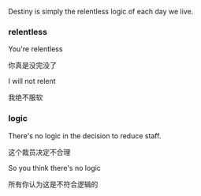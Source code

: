 Destiny is simply the relentless logic of each day we live.


### relentless

You're relentless

你真是没完没了

I will not relent

我绝不服软


### logic

There's no logic in the decision to reduce staff.

这个裁员决定不合理

So you think there's no logic

所有你认为这是不符合逻辑的
